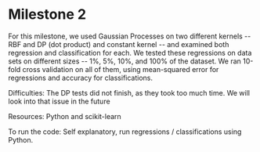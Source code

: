 Milestone 2
===========

For this milestone, we used Gaussian Processes on two different kernels -- RBF and DP (dot product) and constant kernel -- and examined both regression and classification for each. We tested these regressions on data sets on different sizes -- 1%, 5%, 10%, and 100% of the dataset.
We ran 10-fold cross validation on all of them, using mean-squared error for regressions and accuracy for classifications.

Difficulties: The DP tests did not finish, as they took too much time. We will look into that issue in the future 

Resources: Python and scikit-learn

To run the code: Self explanatory, run regressions / classifications using Python.